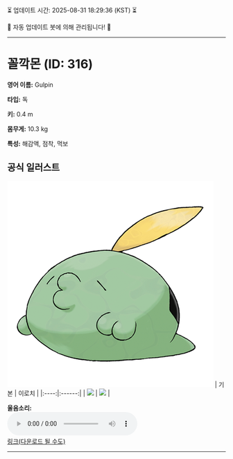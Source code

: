 
⏳ 업데이트 시간: 2025-08-31 18:29:36 (KST) ⏳

🤖 자동 업데이트 봇에 의해 관리됩니다! 🤖

---

# 꼴깍몬 (ID: 316)
**영어 이름:** Gulpin

**타입:** 독

**키:** 0.4 m

**몸무게:** 10.3 kg

**특성:** 해감액, 점착, 먹보

## 공식 일러스트
![](https://raw.githubusercontent.com/PokeAPI/sprites/master/sprites/pokemon/other/official-artwork/316.png)
| 기본 | 이로치 |
|:----:|:------:|
| <img src="http://play.pokemonshowdown.com/sprites/ani/gulpin.gif" width="200"> | <img src="http://play.pokemonshowdown.com/sprites/ani-shiny/gulpin.gif" width="200"> |

**울음소리:**<br><audio controls src="https://raw.githubusercontent.com/PokeAPI/cries/main/cries/pokemon/latest/316.ogg"></audio><br> [링크(다운로드 될 수도)](https://raw.githubusercontent.com/PokeAPI/cries/main/cries/pokemon/latest/316.ogg)


---
